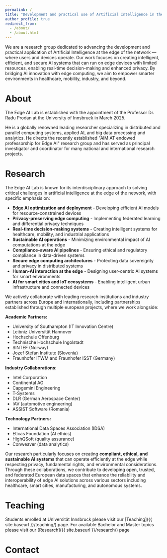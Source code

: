 ```yaml
---
permalink: /
title: "Development and practical use of Artificial Intelligence in the edge of the network"
author_profile: true
redirect_from: 
  - /about/
  - /about.html
---
```


We are a research group dedicated to advancing the development and practical application of Artificial Intelligence at the edge of the network — where users and devices operate. Our work focuses on creating intelligent, efficient, and secure AI systems that can run on edge devices with limited resources, enabling real-time decision-making and enhanced privacy. By bridging AI innovation with edge computing, we aim to empower smarter environments in healthcare, mobility, industry, and beyond.

About
======
The Edge AI Lab is established with the appointment of the Professor Dr. Radu Prodan at the University of Innsbruck in March 2025. 

He is a globally renowned leading researcher specializing in distributed and parallel computing systems, applied AI, and big data processing and analytics. He directs the recently established "AIM AT endowed professorship for Edge AI" research group and has served as principal investigator and coordinator for many national and international research projects.

Research
======
The Edge AI Lab is known for its interdisciplinary approach to solving critical challenges in artificial intelligence at the edge of the network, with specific emphasis on:

* **Edge AI optimization and deployment** - Developing efficient AI models for resource-constrained devices
* **Privacy-preserving edge computing** - Implementing federated learning and differential privacy techniques
* **Real-time decision-making systems** - Creating intelligent systems for healthcare, mobility, and industrial applications
* **Sustainable AI operations** - Minimizing environmental impact of AI computations at the edge
* **Compliance-aware AI pipelines** - Ensuring ethical and regulatory compliance in data-driven systems
* **Secure edge computing architectures** - Protecting data sovereignty and privacy in distributed systems
* **Human-AI interaction at the edge** - Designing user-centric AI systems for smart environments
* **AI for smart cities and IoT ecosystems** - Enabling intelligent urban infrastructure and connected devices

We actively collaborate with leading research institutions and industry partners across Europe and internationally, including partnerships established through multiple european projects, where we work alongside:

**Academic Partners:**
- University of Southampton (IT Innovation Centre)
- Leibniz Universität Hannover  
- Hochschule Offenburg
- Technische Hochschule Ingolstadt
- SINTEF (Norway)
- Jozef Stefan Institute (Slovenia)
- Fraunhofer ITWM and Fraunhofer ISST (Germany)

**Industry Collaborations:**
- Intel Corporation
- Continental AG
- Capgemini Engineering
- T-Systems
- DLR (German Aerospace Center)
- IAV (automotive engineering)
- ASSIST Software (Romania)

**Technology Partners:**
- International Data Spaces Association (IDSA)
- Eticas Foundation (AI ethics)
- HighQSoft (quality assurance)
- Conweaver (data analytics)

Our research particularly focuses on creating **compliant, ethical, and sustainable AI systems** that can operate efficiently at the edge while respecting privacy, fundamental rights, and environmental considerations. Through these collaborations, we contribute to developing open, trusted, and federated European data spaces that enhance the reliability and interoperability of edge AI solutions across various sectors including healthcare, smart cities, manufacturing, and autonomous systems.

Teaching
======
Students enrolled at Universität Innsbruck please visit our [Teaching]({{ site.baseurl }}/teaching/) page. For available Bachelor and Master topics please visit our [Research]({{ site.baseurl }}/research/) page

Contact
======